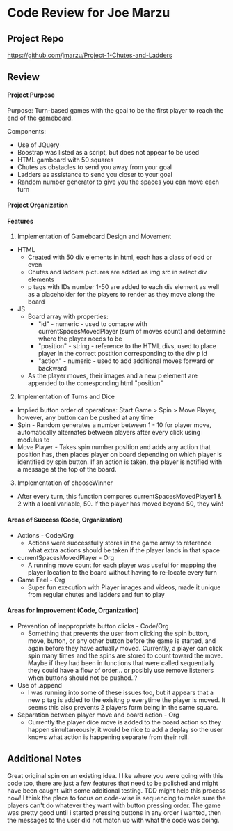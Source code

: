# Code Review for Joe Marzu

## Project Repo

https://github.com/jmarzu/Project-1-Chutes-and-Ladders

## Review

#### Project Purpose

Purpose: Turn-based games with the goal to be the first player to reach the end of the gameboard. 

Components: 
* Use of JQuery
* Boostrap was listed as a script, but does not appear to be used
* HTML gamboard with 50 squares
* Chutes as obstacles to send you away from your goal
* Ladders as assistance to send you closer to your goal
* Random number generator to give you the spaces you can move each turn

#### Project Organization

#### Features

1. Implementation of Gameboard Design and Movement
  * HTML
    * Created with 50 div elements in html, each has a class of odd or even
    * Chutes and ladders pictures are added as img src in select div elements
    * p tags with IDs number 1-50 are added to each div element as well as a placeholder for the players to render as they move along the board
  * JS
    * Board array with properties:
      * "id" - numeric - used to comapre with currentSpacesMovedPlayer (sum of moves count) and determine where the player needs to be
      * "position" - string - reference to the HTML divs, used to place player in the correct postition corresponding to the div p id
      * "action" - numeric - used to add additional moves forward or backward
    * As the player moves, their images and a new p element are appended to the corresponding html "position"
2. Implementation of Turns and Dice
  * Implied button order of operations: Start Game > Spin > Move Player, however, any button can be pushed at any time
  * Spin - Random generates a number between 1 - 10 for player move, automatically alternates between players after every click using modulus to 
  * Move Player - Takes spin number position and adds any action that position has, then places player on board depending on which player is identified by spin button. If an action is taken, the player is notified with a message at the top of the board. 
3. Implementation of chooseWinner
  * After every turn, this function compares currentSpacesMovedPlayer1 & 2 with a local variable, 50. If the player has moved beyond 50, they win!

#### Areas of Success (Code, Organization)

* Actions - Code/Org
  * Actions were successfully stores in the game array to reference what extra actions should be taken if the player lands in that space
* currentSpacesMovedPlayer - Org
  * A running move count for each player was useful for mapping the player location to the board without having to re-locate every turn
* Game Feel - Org
  * Super fun execution with Player images and videos, made it unique from regular chutes and ladders and fun to play

#### Areas for Improvement (Code, Organization)

* Prevention of inappropriate button clicks - Code/Org
  * Something that prevents the user from clicking the spin button, move, button, or any other button before the game is started, and again before they have actually moved. 
  Currently, a player can click spin many times and the spins are stored to count toward the move. Maybe if they had been in functions that were called sequentially they could have a flow of order... or posibly use remove listeners when buttons should not be pushed..?
* Use of .append
  * I was running into some of these issues too, but it appears that a new p tag is added to the exisitng p everytime the player is moved. It seems this also prevents 2 players form being in the same square.
* Separation between player move and board action - Org
  * Currently the player dice move is added to the board action so they happen simultaneously, it would be nice to add a deplay so the user knows what action is happening separate from their roll.


## Additional Notes

Great original spin on an existing idea. I like where you were going with this code too, there are just a few features that need to be polished and might have been caught with some additional testing. TDD might help this process now! I think the place to focus on code-wise is sequencing to make sure the players can't do whatever they want with button pressing order. The game was pretty good until i started pressing buttons in any order i wanted, then the messages to the user did not match up with what the code was doing. 
